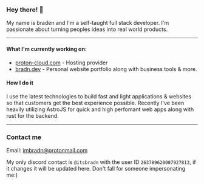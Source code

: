 ###  Hey there! 👋 

My name is braden and I'm a self-taught full stack developer.
I'm passionate about turning peoples ideas into real world products. 
___

#### What I'm currently working on:
* [proton-cloud.com](https://proton-cloud.com/) - Hosting provider
* [bradn.dev](https://www.bradn.dev/) - Personal website portfolio along with business tools & more.

#### How I do it
I use the latest technologies to build fast and light applications & websites so that customers get the best experience possible. Recently I've been heavily utilizing AstroJS for quick and high perfomant web apps along with rust for the backend.
___
### Contact me
Email: imbradn@protonmail.com

My only discord contact is `@itsbradn` with the user ID `263789620007927813`, if it changes it will be updated here. Don't fall for someone impersonating me:)


